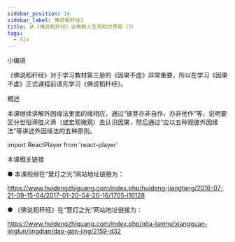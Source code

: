 ```yaml
---
sidebar_position: 14
sidebar_label: 佛说稻秆经3
title: 从《佛说稻秆经》谈佛教人生观和世界观（3）
tags:
  - 4jx
---
```

   小编语 

《佛说稻秆经》对于学习教材第三册的《因果不虚》非常重要，所以在学习《因果不虚》正式课程前请先学习《佛说稻秆经》。

概述


本课继续讲解外因缘法里面的缘相应，通过“彼芽亦非自作，亦非他作”等，说明要区分世俗谛胜义谛（或宏观微观）去认识因果，然后通过“应以五种观彼外因缘法”等讲述外因缘法的五种原则。



import ReactPlayer from 'react-player'

<ReactPlayer id='hdvplayer' light='/img/lamp-hope.png' controls url='https://s3.ca-central-1.wasabisys.com/hddata/f.huidengchanxiu.net/jmy/%e6%85%a7%e7%81%af%e7%a6%85%e4%bf%ae%e8%af%be/%e6%85%a7%e7%81%af%e7%a6%85%e4%bf%ae%e8%af%be%e7%ac%ac%e4%b8%89%e5%86%8c/%e4%bb%8e%e3%80%8a%e4%bd%9b%e8%af%b4%e7%a8%bb%e7%a7%86%e7%bb%8f%e3%80%8b%e8%b0%88%e4%bd%9b%e6%95%99%e4%ba%ba%e7%94%9f%e8%a7%82%e5%92%8c%e4%b8%96%e7%95%8c%e8%a7%823.mp4' />



 本课相关链接 

●  本课视频在“慧灯之光”网站地址链接为：

https://www.huidengzhiguang.com/index.php/huideng-jiangtang/2016-07-21-09-15-04/2017-01-20-04-20-16/1705-l16128



● 《佛说稻秆经》在“慧灯之光”网站地址链接为：

https://www.huidengzhiguang.com/index.php/qita-lanmu/xiangguan-jinglun/jingdian/dao-gan-jing/2159-d32